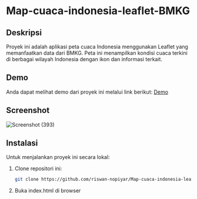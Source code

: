 # Map-cuaca-indonesia-leaflet-BMKG

## Deskripsi
Proyek ini adalah aplikasi peta cuaca Indonesia menggunakan Leaflet yang memanfaatkan data dari BMKG. Peta ini menampilkan kondisi cuaca terkini di berbagai wilayah Indonesia dengan ikon dan informasi terkait.

## Demo
Anda dapat melihat demo dari proyek ini melalui link berikut:
[Demo](https://riswan-nopiyar.github.io/Map-cuaca-indonesia-leaflet-BMKG/)

## Screenshot
![Screenshot (393)](https://github.com/user-attachments/assets/1937f539-d7f1-4e0c-bd49-4d4c19fa4359)

## Instalasi
Untuk menjalankan proyek ini secara lokal:
1. Clone repositori ini:
   ```bash
   git clone https://github.com/riswan-nopiyar/Map-cuaca-indonesia-leaflet-BMKG.git
2. Buka index.html di browser
